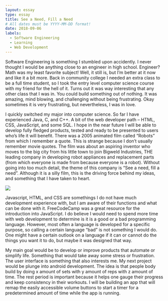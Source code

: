 ```yaml
---
layout: essay
type: essay
title: See a Need, Fill a Need
# All dates must be YYYY-MM-DD format!
date: 2018-09-06
labels:
  - Software Engineering
  - Learning
  - Web Development
---
```



  Software Engineering is something I stumbled upon accidently. I never thought I would be anything close to an engineer in high school. Engineer? Math was my least favorite subject! Well, it still is, but I’m better at it now and like it a bit more. Back in community college I needed an extra class to be a full time student, so I took the entry level computer science course with my friend for the hell of it. Turns out it was way interesting that any other class that I was in. You could build something out of nothing. It was amazing, mind blowing, and challenging without being frustrating. Okay sometimes it is very frustrating, but nevertheless, I was in love.

  I quickly switched my major into computer science. So far I have experienced Java, C, and C++. A bit of the web developer path – HTML, CSS, JavaScript, and some SQL. I hope in the near future I will be able to develop fully fledged products, tested and ready to be presented to users who’s life it will benefit. There was a 2005 animated film called “Robots” from which I remember a quote. This is strange because I don’t usually remember movie quotes. The film was about an aspiring inventor who moves to the big city from his little town to join Bigweld Industries, THE leading company in developing robot appliances and replacement parts (from which everyone is made from because everyone is a robot). Without going into too much detail, the theme of this company is “See a need, fill a need”. Although it is a silly film, this is the driving force behind my ideas, and something that I have taken to heart.
  
  <img class="ui large floated image" src="https://i.pinimg.com/originals/c8/2b/67/c82b6758dd3cf2df271dfc8e3330c713.jpg">

  Javascript, HTML, and CSS are somethings I do not have much development experience with, but I am aware of their functions and what can be done with it. FreeCodeCamp was a great resource for the introduction into JavaScript. I do believe I would need to spend more time with web development to determine is it is a good or a bad programming language. However, most often a language is developed for a specific purpose, so calling a certain language “bad” is not something I would do. One might have a certain outlook on a language if it can or cannot do the things you want it to do, but maybe it was designed that way.
  
  My main goal would be to develop or improve products that automate or simplify life. Something that would take away some stress or frustration. The user interface is something that also interests me. My next project would be plunge into android development. The idea is that people body build by doing x amount of sets with y amount of reps with z amount of time. The rest period is important because it helps one gauge their progress and keep consistency in their workouts. I will be building an app that will remap the easily accessible volume buttons to start a timer for a predetermined amount of time while the app is running. 


